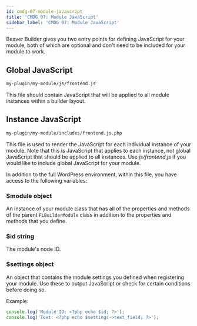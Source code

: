 ```yaml
---
id: cmdg-07-module-javascript
title: 'CMDG 07: Module JavaScript'
sidebar_label: 'CMDG 07: Module JavaScript'
---
```


Beaver Builder gives you two entry points for defining JavaScript for your
module, both of which are optional and don't need to be included for your
module to work.

## Global JavaScript
```bash
my-plugin/my-module/js/frontend.js
```

This file should contain JavaScript that will be applied to all module
instances within a builder layout.

## Instance JavaScript
```bash
my-plugin/my-module/includes/frontend.js.php
```

This file is used to render the JavaScript for each individual instance of
your module. Note that this is JavaScript that applies to each instance, not
global JavaScript that should be applied to all instances. Use
_js/frontend.js_ if you would like to include global JavaScript for your
module.

In addition to the full WordPress environment, within this file, you have
access to the following variables:

### $module object  
An instance of your module class that has all of the properties and methods of
the parent `FLBuilderModule` class in addition to the properties and methods
that you define.

### $id string  
The module's node ID.

### $settings object  
An object that contains the module settings you defined when registering your
module. Use these to output JavaScript or check for certain conditions before
doing so.

Example:

```js
console.log('Module ID: <?php echo $id; ?>');
console.log('Text: <?php echo $settings->text_field; ?>');
```
